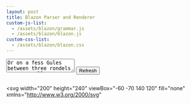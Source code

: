 ```yaml
---
layout: post
title: Blazon Parser and Renderer
custom-js-list:
  - /assets/blazon/grammar.js
  - /assets/blazon/blazon.js
custom-css-list:
  - /assets/blazon/blazon.css
---
```


<!-- Azure, a bend Or. -->
<textarea id="blazon-input">
Or on a fess Gules between three rondels Azure a mullet Argent.
</textarea>

<button id="refresh">
Refresh
</button>

<pre id="error"></pre>

<svg
  width="200"
  height="240"
  viewBox="-60 -70 140 120"
  fill="none"
  xmlns="http://www.w3.org/2000/svg"
>
  <!-- Embed a <g> because it isolates viewBox wierdness when doing clipPaths. -->
  <g id="rendered"></g>
</svg>
